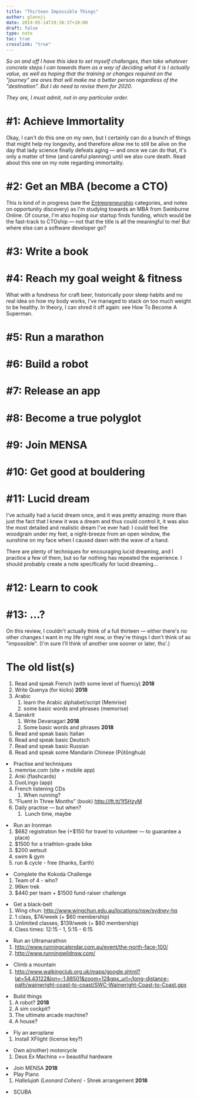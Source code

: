 ```yaml
---
title: "Thirteen Impossible Things"
author: glennji
date: 2019-05-14T19:38:37+10:00
draft: false
type: note
toc: true
crosslink: "true"
---
```

_So on and off I have this idea to set myself challenges, then take whatever concrete steps I can towards them as a way of deciding what it is I actually value, as well as hoping that the training or changes required on the "journey" are ones that will make me a better person regardless of the "destination". But I do need to revise them for 2020._

_They are, I must admit, not in any particular order._

# #1: Achieve Immortality

Okay, I can't do this one on my own, but I certainly can do a bunch of things that might help my longevity, and therefore allow me to still be alive on the day that lady science finally defeats aging — and once we can do that, it's only a matter of time (and careful planning) until we also cure death. Read about this one on my note regarding immortality.

# #2: Get an MBA (become a CTO)

This is kind of in progress (see the [Entrepreneurship](/categories/entrepreneurship) categories, and notes on opportunity discovery) as I'm studying towards an MBA from Swinburne Online. Of course, I'm also hoping our startup finds funding, which would be the fast-track to CTOship — not that the title is all the meaningful to me! But where else can a software developer go?

# #3: Write a book
# #4: Reach my goal weight & fitness

What with a fondness for craft beer, historically poor sleep habits and no real idea on how my body works, I've managed to stack on too much weight to be healthy. In theory, I can shred it off again: see How To Become A Superman.

# #5: Run a marathon
# #6: Build a robot
# #7: Release an app
# #8: Become a true polyglot
# #9: Join MENSA
# #10: Get good at bouldering
# #11: Lucid dream

I've actually had a lucid dream once, and it was pretty amazing: more than just the fact that I knew it was a dream and thus could control it, it was also the most detailed and realistic dream I've ever had: I could feel the woodgrain under my feet, a night-breeze from an open window, the sunshine on my face when I caused dawn with the wave of a hand.

There are plenty of techniques for encouraging lucid dreaming, and I practice a few of them, but so far nothing has repeated the experience. I should probably create a note specifically for lucid dreaming...

# #12: Learn to cook
# #13: ...?
On this review, I couldn't actually think of a full thirteen — either there's no other changes I want in my life right now, or they're things I don't think of as "impossible". (I'm sure I'll think of another one sooner or later, tho'.)

# The old list(s)
<ol>
 	<li>Read and speak French (with some level of fluency) <strong>2018</strong></li>
 	<li>Write Quenya (for kicks) <strong>2018</strong></li>
 	<li>Arabic
<ol>
 	<li>learn the Arabic alphabet/script (Memrise)</li>
 	<li>some basic words and phrases (memorise)</li>
</ol>
</li>
 	<li>Sanskrit
<ol>
 	<li>Write Devanagari <strong>2018</strong></li>
 	<li>Some basic words and phrases <strong>2018</strong></li>
</ol>
</li>
 	<li>Read and speak basic Italian</li>
 	<li>Read and speak basic Deutsch</li>
 	<li>Read and speak basic Russian</li>
 	<li>Read and speak some Mandarin Chinese (Pǔtōnghuà)</li>
</ol>
</li>
 	<li>Practise and techniques
<ol>
 	<li>memrise.com (site + mobile app)</li>
 	<li>Anki (flashcards)</li>
 	<li>DuoLingo (app)</li>
 	<li>French listening CDs
<ol>
 	<li>When running?</li>
</ol>
</li>
 	<li>“Fluent In Three Months” (book) <a href="http://ift.tt/1f5HzyM">http://ift.tt/1f5HzyM</a></li>
 	<li>Daily practise — but when?
<ol>
 	<li> Lunch time, maybe</li>
</ol>
</li>
</ol>
</li>
</ol>
</li>
 	<li>Run an Ironman
<ol>
 	<li>$682 registration fee (+$150 for travel to volunteer — to guarantee a place)</li>
 	<li>$1500 for a triathlon-grade bike</li>
 	<li>$200 wetsuit</li>
 	<li>swim &amp; gym</li>
 	<li>run &amp; cycle - free (thanks, Earth)</li>
</ol>
</li>
 	<li>Complete the Kokoda Challenge
<ol>
 	<li>Team of 4 - who?</li>
 	<li>96km trek</li>
 	<li>$440 per team + $1500 fund-raiser challenge</li>
</ol>
</li>
 	<li>Get a black-belt
<ol>
 	<li>Wing chun: <a href="http://www.wingchun.edu.au/locations/nsw/sydney-hq">http://www.wingchun.edu.au/locations/nsw/sydney-hq</a></li>
 	<li>1 class, $74/week (+ $60 membership)</li>
 	<li>Unlimited classes, $139/week (+ $60 membership)</li>
 	<li>Class times: 12:15 - 1, 5:15 - 6:15</li>
</ol>
</li>
 	<li>Run an Ultramarathon
<ol>
 	<li><a href="http://www.runningcalendar.com.au/event/the-north-face-100/">http://www.runningcalendar.com.au/event/the-north-face-100/</a></li>
 	<li><a href="http://www.runningwildnsw.com/">http://www.runningwildnsw.com/</a></li>
</ol>
</li>
 	<li>Climb a mountain
<ol>
 	<li><a style="line-height: 1.5;" href="http://www.walkingclub.org.uk/maps/google.shtml?lat=54.43122&amp;lon=-1.88501&amp;zoom=12&amp;gpx_url=/long-distance-path/wainwright-coast-to-coast/SWC-Wainwright-Coast-to-Coast.gpx">http://www.walkingclub.org.uk/maps/google.shtml?lat=54.43122&amp;lon=-1.88501&amp;zoom=12&amp;gpx_url=/long-distance-path/wainwright-coast-to-coast/SWC-Wainwright-Coast-to-Coast.gpx</a></li>
</ol>
</li>
 	<li>Build things
<ol>
 	<li>A robot? <strong>2018</strong></li>
 	<li>A sim cockpit?</li>
 	<li>The ultimate arcade machine?</li>
 	<li>A house?</li>
</ol>
</li>
 	<li>Fly an aeroplane
<ol>
 	<li>Install XFlight (license key?)</li>
</ol>
</li>
 	<li>Own a(nother) motorcycle
<ol>
 	<li>Deus Ex Machina == beautiful hardware</li>
</ol>
</li>
 	<li>Join MENSA <strong>2018</strong></li>
 	<li>Play Piano
<ol>
 	<li><i>Hallelujah (Leonard Cohen) -</i> Shrek arrangement <strong>2018</strong></li>
</ol>
</li>
 	<li>SCUBA</li>
</ol>
<div></div>
